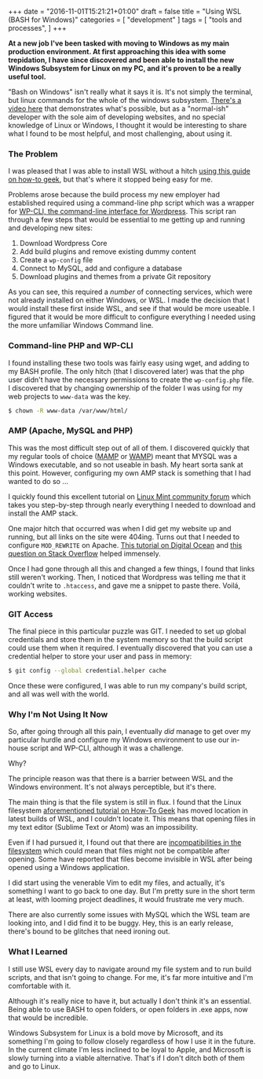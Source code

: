 +++
date = "2016-11-01T15:21:21+01:00"
draft = false
title = "Using WSL (BASH for Windows)"
categories = [
  "development"
]
tags = [ 
    "tools and processes", 
]
+++

**At a new job I've been tasked with moving to Windows as my main production environment. At first approaching this idea with some trepidation, I have since discovered and been able to install the new Windows Subsystem for Linux on my PC, and it's proven to be a really useful tool.**

"Bash on Windows" isn't really what it says it is. It's not simply the terminal, but linux commands for the whole of the windows subsystem. [There's a video here](https://msdn.microsoft.com/en-us/commandline/wsl/about "About Bash on Ubuntu on Windows (Microsoft Developer Network)") that demonstrates what's possible, but as a "normal-ish" developer with the sole aim of developing websites, and no special knowledge of Linux or Windows, I thought it would be interesting to share what I found to be most helpful, and most challenging, about using it.

### The Problem

I was pleased that I was able to install WSL without a hitch [using this guide on how-to geek](http://www.howtogeek.com/249966/how-to-install-and-use-the-linux-bash-shell-on-windows-10/ "how to install and use the linux bash shell on Windows 10 from How To Geek"),  but that's where it stopped being easy for me.

Problems arose because the build process my new employer had established required using a command-line php script which was a wrapper for [WP-CLI, the command-line interface for Wordpress](http://wp-cli.org "Command line interface for Wordpress"). This script ran through a few steps that would be essential to me getting up and running and developing new sites:

1) Download Wordpress Core  
2) Add build plugins and remove existing dummy content  
3) Create a `wp-config` file  
4) Connect to MySQL, add and configure a database  
5) Download plugins and themes from a private Git repository  

As you can see, this required a _number_ of connecting services, which were not already installed on either Windows, or WSL. I made the decision that I would install these first inside WSL, and see if that would be more useable. I figured that it would be more difficult to configure everything I needed using the more unfamiliar Windows Command line.

### Command-line PHP and WP-CLI

I found installing these two tools was fairly easy using wget, and adding to my BASH profile. The only hitch (that I discovered later) was that the php user didn't have the necessary permissions to create the `wp-config.php` file. I discovered that by changing ownership of the folder I was using for my web projects to `www-data` was the key.

```bash
$ chown -R www-data /var/www/html/
```

### AMP (Apache, MySQL and PHP)

This was the most difficult step out of all of them. I discovered quickly that my regular tools of choice ([MAMP](https://www.mamp.info "Mac Apache Mysql and PHP application for Windows and Mac") or [WAMP](http://www.wampserver.com/en/ "WAMP Server")) meant that MYSQL was a Windows executable, and so not useable in bash. My heart sorta sank at this point. However, configuring my own AMP stack is something that I had wanted to do so ...

I quickly found this excellent tutorial on [Linux Mint community forum](https://community.linuxmint.com/tutorial/view/486 "Linux Mint Community Forum Tutorial: Installing LAMP on Linux Mint") which takes you step-by-step through nearly everything I needed to download and install the AMP stack.

One major hitch that occurred was when I did get my website up and running, but all links on the site were 404ing. Turns out that I needed to configure `MOD_REWRITE` on Apache. [This tutorial on Digital Ocean](https://www.digitalocean.com/community/tutorials/how-to-set-up-mod_rewrite-for-apache-on-ubuntu-14-04 "Digital Ocean: How to set up Mod Rewrite for Apache") and [this question on Stack Overflow](http://stackoverflow.com/questions/23665064/project-links-do-not-work-on-wamp-server  "Project Links do not work on WAMP server") helped immensely.

Once I had gone through all this and changed a few things, I found that links still weren't working. Then, I noticed that Wordpress was telling me that it couldn't write to `.htaccess`, and gave me a snippet to paste there. Voilá, working websites.

### GIT Access

The final piece in this particular puzzle was GIT. I needed to set up global credentials and store them in the system memory so that the build script could use them when it required. I eventually discovered that you can use a credential helper to store your user and pass in memory:

```bash
$ git config --global credential.helper cache
```

Once these were configured, I was able to run my company's build script, and all was well with the world.

### Why I'm Not Using It Now

So, after going through all this pain, I eventually _did_ manage to get over my particular hurdle and configure my Windows environment to use our in-house script and WP-CLI, although it was a challenge.

Why?

The principle reason was that there is a barrier between WSL and the Windows environment. It's not always perceptible, but it's there.

The main thing is that the file system is still in flux. I found that the Linux filesystem [aforementioned tutorial on How-To Geek](http://www.howtogeek.com/249966/how-to-install-and-use-the-linux-bash-shell-on-windows-10/ "Using WSL on How To Geek") has moved location in latest builds of WSL, and I couldn't locate it. This means that opening files in my text editor (Sublime Text or Atom) was an impossibility.

Even if I had pursued it, I found out that there are [incompatibilities in the filesystem](https://blogs.msdn.microsoft.com/wsl/2016/06/15/wsl-file-system-support/ "WSL File System Support at Windows Developers") which could mean that files might not be compatible after opening. Some have reported that files become invisible in WSL after being opened using a Windows application.

I did start using the venerable Vim to edit my files, and actually, it's something I want to go back to one day. But I'm pretty sure in the short term at least, with looming project deadlines, it would frustrate me very much.

There are also currently some issues with MySQL which the WSL team are looking into, and I did find it to be buggy. Hey, this is an early release, there's bound to be glitches that need ironing out.

### What I Learned

I still use WSL every day to navigate around my file system and to run build scripts, and that isn't going to change. For me, it's far more intuitive and I'm comfortable with it.

Although it's really nice to have it, but actually I don't think it's an essential. Being able to use BASH to open folders, or open folders in .exe apps, now that would be incredible.

Windows Subsystem for Linux is a bold move by Microsoft, and its something I'm going to follow closely regardless of how I use it in the future. In the current climate I'm less inclined to be loyal to Apple, and Microsoft is slowly turning into a viable alternative. That's if I don't ditch both of them and go to Linux.
